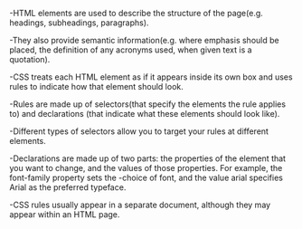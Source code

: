 -HTML elements are used to describe the structure of the page(e.g. headings, subheadings, paragraphs).

-They also provide semantic information(e.g. where emphasis should be placed, the definition of any acronyms used, when given text is a quotation). 

-CSS treats each HTML element as if it appears inside its own box and uses rules to indicate how that element should look. 

-Rules are made up of selectors(that specify the elements the rule applies to) and declarations (that indicate what these elements should look like). 

-Different types of selectors allow you to target your rules at different elements.

-Declarations are made up of two parts: the properties of the element that you want to change, and the values of those properties. For example, the font-family property sets the -choice of font, and the value arial specifies Arial as the preferred typeface. 

-CSS rules usually appear in a separate document, although they may appear within an HTML page.
